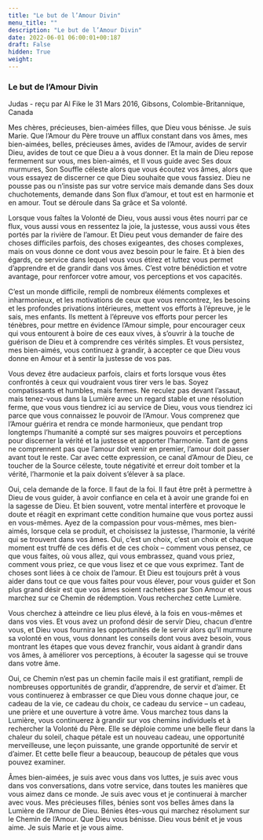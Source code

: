 ```yaml
---
title: "Le but de l’Amour Divin"
menu_title: ""
description: "Le but de l’Amour Divin"
date: 2022-06-01 06:00:01+00:187
draft: False
hidden: True
weight:
---
```

### Le but de l’Amour Divin

Judas - reçu par Al Fike le 31 Mars 2016, Gibsons, Colombie-Britannique, Canada

Mes chères, précieuses, bien-aimées filles, que Dieu vous bénisse. Je suis Marie. Que l’Amour du Père trouve un afflux constant dans vos âmes, mes bien-aimées, belles, précieuses âmes, avides de l’Amour, avides de servir Dieu, avides de tout ce que Dieu a à vous donner. Et la main de Dieu repose fermement sur vous, mes bien-aimés, et Il vous guide avec Ses doux murmures, Son Souffle céleste alors que vous écoutez vos âmes, alors que vous essayez de discerner ce que Dieu souhaite que vous fassiez. Dieu ne pousse pas ou n’insiste pas sur votre service mais demande dans Ses doux chuchotements, demande dans Son flux d’amour, et tout est en harmonie et en amour. Tout se déroule dans Sa grâce et Sa volonté.

Lorsque vous faîtes la Volonté de Dieu, vous aussi vous êtes nourri par ce flux, vous aussi vous en ressentez la joie, la justesse, vous aussi vous êtes portés par la rivière de l’amour. Et Dieu peut vous demander de faire des choses difficiles parfois, des choses exigeantes, des choses complexes, mais on vous donne ce dont vous avez besoin pour le faire. Et à bien des égards, ce service dans lequel vous vous étirez et luttez vous permet d’apprendre et de grandir dans vos âmes. C’est votre bénédiction et votre avantage, pour renforcer votre amour, vos perceptions et vos capacités.

C’est un monde difficile, rempli de nombreux éléments complexes et inharmonieux, et les motivations de ceux que vous rencontrez, les besoins et les profondes privations intérieures, mettent vos efforts à l’épreuve, je le sais, mes enfants. Ils mettent à l’épreuve vos efforts pour percer les ténèbres, pour mettre en évidence l’Amour simple, pour encourager ceux qui vous entourent à boire de ces eaux vives, à s’ouvrir à la touche de guérison de Dieu et à comprendre ces vérités simples. Et vous persistez, mes bien-aimés, vous continuez à grandir, à accepter ce que Dieu vous donne en Amour et à sentir la justesse de vos pas.

Vous devez être audacieux parfois, clairs et forts lorsque vous êtes confrontés à ceux qui voudraient vous tirer vers le bas. Soyez compatissants et humbles, mais fermes. Ne reculez pas devant l’assaut, mais tenez-vous dans la Lumière avec un regard stable et une résolution ferme, que vous vous tiendrez ici au service de Dieu, vous vous tiendrez ici parce que vous connaissez le pouvoir de l’Amour. Vous comprenez que l’Amour guérira et rendra ce monde harmonieux, que pendant trop longtemps l’humanité a compté sur ses maigres pouvoirs et perceptions pour discerner la vérité et la justesse et apporter l’harmonie. Tant de gens ne comprennent pas que l’amour doit venir en premier, l’amour doit passer avant tout le reste. Car avec cette expression, ce canal d’Amour de Dieu, ce toucher de la Source céleste, toute négativité et erreur doit tomber et la vérité, l’harmonie et la paix doivent s’élever à sa place.

Oui, cela demande de la force. Il faut de la foi. Il faut être prêt à permettre à Dieu de vous guider, à avoir confiance en cela et à avoir une grande foi en la sagesse de Dieu. Et bien souvent, votre mental interfère et provoque le doute et réagit en exprimant cette condition humaine que vous portez aussi en vous-mêmes. Ayez de la compassion pour vous-mêmes, mes bien-aimés, lorsque cela se produit, et choisissez la justesse, l’harmonie, la vérité qui se trouvent dans vos âmes. Oui, c’est un choix, c’est un choix et chaque moment est truffé de ces défis et de ces choix – comment vous pensez, ce que vous faites, où vous allez, qui vous embrassez, quand vous priez, comment vous priez, ce que vous lisez et ce que vous exprimez. Tant de choses sont liées à ce choix de l’amour. Et Dieu est toujours prêt à vous aider dans tout ce que vous faites pour vous élever, pour vous guider et Son plus grand désir est que vos âmes soient rachetées par Son Amour et vous marchez sur ce Chemin de rédemption. Vous recherchez cette Lumière.

Vous cherchez à atteindre ce lieu plus élevé, à la fois en vous-mêmes et dans vos vies. Et vous avez un profond désir de servir Dieu, chacun d’entre vous, et Dieu vous fournira les opportunités de le servir alors qu’il murmure sa volonté en vous, vous donnant les conseils dont vous avez besoin, vous montrant les étapes que vous devez franchir, vous aidant à grandir dans vos âmes, à améliorer vos perceptions, à écouter la sagesse qui se trouve dans votre âme.

Oui, ce Chemin n’est pas un chemin facile mais il est gratifiant, rempli de nombreuses opportunités de grandir, d’apprendre, de servir et d’aimer. Et vous continuerez à embrasser ce que Dieu vous donne chaque jour, ce cadeau de la vie, ce cadeau du choix, ce cadeau du service – un cadeau, une prière et une ouverture à votre âme. Vous marchez tous dans la Lumière, vous continuerez à grandir sur vos chemins individuels et à rechercher la Volonté du Père. Elle se déploie comme une belle fleur dans la chaleur du soleil, chaque pétale est un nouveau cadeau, une opportunité merveilleuse, une leçon puissante, une grande opportunité de servir et d’aimer. Et cette belle fleur a beaucoup, beaucoup de pétales que vous pouvez examiner.

Âmes bien-aimées, je suis avec vous dans vos luttes, je suis avec vous dans vos conversations, dans votre service, dans toutes les manières que vous aimez dans ce monde. Je suis avec vous et je continuerai à marcher avec vous. Mes précieuses filles, bénies sont vos belles âmes dans la Lumière de l’Amour de Dieu. Bénies êtes-vous qui marchez résolument sur le Chemin de l’Amour. Que Dieu vous bénisse. Dieu vous bénit et je vous aime. Je suis Marie et je vous aime.



